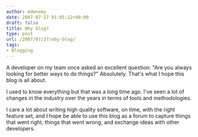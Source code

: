 ```yaml
---
author: mdenomy
date: 2007-07-27 01:05:12+00:00
draft: false
title: Why blog?
type: post
url: /2007/07/27/why-blog/
tags:
- Blogging
---
```


A developer on my team once asked an excellent question: "Are you always looking for better ways to do things?"  Absolutely.   That's what I hope this blog is all about.

I used to know everything but that was a long time ago.  I've seen a lot of changes in the industry over the years in terms of tools and methodologies.

I care a lot about writing high quality software, on time, with the right feature set, and I hope be able to use this blog as a forum to capture things that went right, things that went wrong, and exchange ideas with other developers.
